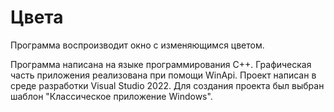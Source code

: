 # Цвета

Программа воспроизводит окно с изменяющимся цветом.

Программа написана на языке программирования C++. Графическая часть приложения реализована при помощи WinApi. Проект написан в среде  разработки Visual Studio 2022. Для создания проекта был выбран шаблон "Классическое приложение Windows".
